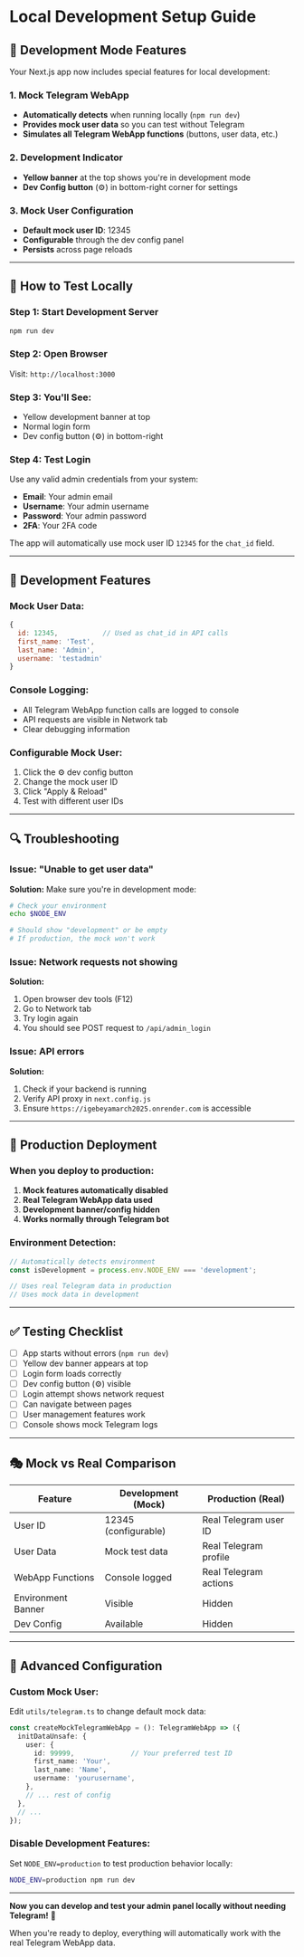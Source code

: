 # Local Development Setup Guide

## 🔧 **Development Mode Features**

Your Next.js app now includes special features for local development:

### **1. Mock Telegram WebApp**
- **Automatically detects** when running locally (`npm run dev`)
- **Provides mock user data** so you can test without Telegram
- **Simulates all Telegram WebApp functions** (buttons, user data, etc.)

### **2. Development Indicator**
- **Yellow banner** at the top shows you're in development mode
- **Dev Config button** (⚙️) in bottom-right corner for settings

### **3. Mock User Configuration**
- **Default mock user ID**: 12345
- **Configurable** through the dev config panel
- **Persists** across page reloads

---

## 🚀 **How to Test Locally**

### **Step 1: Start Development Server**
```bash
npm run dev
```

### **Step 2: Open Browser**
Visit: `http://localhost:3000`

### **Step 3: You'll See:**
- Yellow development banner at top
- Normal login form
- Dev config button (⚙️) in bottom-right

### **Step 4: Test Login**
Use any valid admin credentials from your system:
- **Email**: Your admin email
- **Username**: Your admin username  
- **Password**: Your admin password
- **2FA**: Your 2FA code

The app will automatically use mock user ID `12345` for the `chat_id` field.

---

## 🎯 **Development Features**

### **Mock User Data:**
```javascript
{
  id: 12345,           // Used as chat_id in API calls
  first_name: 'Test',
  last_name: 'Admin', 
  username: 'testadmin'
}
```

### **Console Logging:**
- All Telegram WebApp function calls are logged to console
- API requests are visible in Network tab
- Clear debugging information

### **Configurable Mock User:**
1. Click the ⚙️ dev config button
2. Change the mock user ID
3. Click "Apply & Reload"
4. Test with different user IDs

---

## 🔍 **Troubleshooting**

### **Issue: "Unable to get user data"**
**Solution:** Make sure you're in development mode:
```bash
# Check your environment
echo $NODE_ENV

# Should show "development" or be empty
# If production, the mock won't work
```

### **Issue: Network requests not showing**
**Solution:** 
1. Open browser dev tools (F12)
2. Go to Network tab
3. Try login again
4. You should see POST request to `/api/admin_login`

### **Issue: API errors**
**Solution:**
1. Check if your backend is running
2. Verify API proxy in `next.config.js`
3. Ensure `https://igebeyamarch2025.onrender.com` is accessible

---

## 🚀 **Production Deployment**

### **When you deploy to production:**
1. **Mock features automatically disabled**
2. **Real Telegram WebApp data used**
3. **Development banner/config hidden**
4. **Works normally through Telegram bot**

### **Environment Detection:**
```javascript
// Automatically detects environment
const isDevelopment = process.env.NODE_ENV === 'development';

// Uses real Telegram data in production
// Uses mock data in development
```

---

## ✅ **Testing Checklist**

- [ ] App starts without errors (`npm run dev`)
- [ ] Yellow dev banner appears at top
- [ ] Login form loads correctly
- [ ] Dev config button (⚙️) visible
- [ ] Login attempt shows network request
- [ ] Can navigate between pages
- [ ] User management features work
- [ ] Console shows mock Telegram logs

---

## 🎭 **Mock vs Real Comparison**

| Feature | Development (Mock) | Production (Real) |
|---------|-------------------|-------------------|
| User ID | 12345 (configurable) | Real Telegram user ID |
| User Data | Mock test data | Real Telegram profile |
| WebApp Functions | Console logged | Real Telegram actions |
| Environment Banner | Visible | Hidden |
| Dev Config | Available | Hidden |

---

## 🔧 **Advanced Configuration**

### **Custom Mock User:**
Edit `utils/telegram.ts` to change default mock data:

```typescript
const createMockTelegramWebApp = (): TelegramWebApp => ({
  initDataUnsafe: {
    user: {
      id: 99999,              // Your preferred test ID
      first_name: 'Your',
      last_name: 'Name',
      username: 'yourusername',
    },
    // ... rest of config
  },
  // ...
});
```

### **Disable Development Features:**
Set `NODE_ENV=production` to test production behavior locally:

```bash
NODE_ENV=production npm run dev
```

---

**Now you can develop and test your admin panel locally without needing Telegram!** 🎉

When you're ready to deploy, everything will automatically work with the real Telegram WebApp data.
